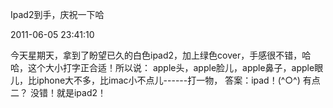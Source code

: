 Ipad2到手，庆祝一下哈

2011-06-05 23:41:10

今天星期天，拿到了盼望已久的白色ipad2，加上绿色cover，手感很不错，哈哈，这个大小打字正合适！所以说： apple头，apple脸儿，apple鼻子，apple眼儿，比iphone大不多，比imac小不点儿------打一物， 答案：ipad！(^○^) 有点二？ 没错！就是ipad2！